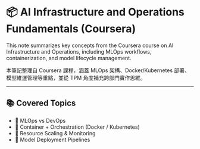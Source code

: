 # 📦 AI Infrastructure and Operations Fundamentals (Coursera)

This note summarizes key concepts from the Coursera course on AI Infrastructure and Operations, including MLOps workflows, containerization, and model lifecycle management.

本筆記整理自 Coursera 課程，涵蓋 MLOps 架構、Docker/Kubernetes 部署、模型維運管理等重點，並從 TPM 角度補充跨部門實作思維。

---

## 📚 Covered Topics
- 🔹 MLOps vs DevOps
- 🔹 Container + Orchestration (Docker / Kubernetes)
- 🔹 Resource Scaling & Monitoring
- 🔹 Model Deployment Pipelines

